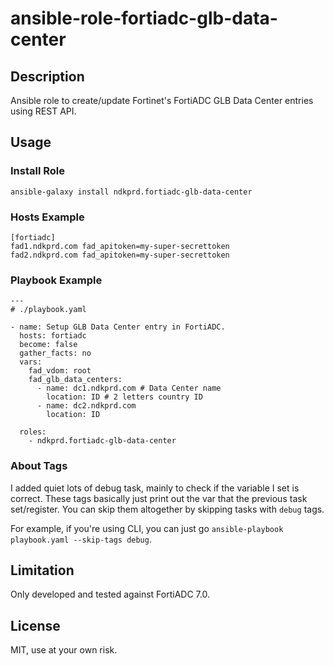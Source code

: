 # ansible-role-fortiadc-glb-data-center

## Description

Ansible role to create/update Fortinet's FortiADC GLB Data Center entries using REST API.

## Usage

### Install Role

```
ansible-galaxy install ndkprd.fortiadc-glb-data-center
```

### Hosts Example

```
[fortiadc]
fad1.ndkprd.com fad_apitoken=my-super-secrettoken
fad2.ndkprd.com fad_apitoken=my-super-secrettoken
```

### Playbook Example

```
---
# ./playbook.yaml

- name: Setup GLB Data Center entry in FortiADC.
  hosts: fortiadc
  become: false
  gather_facts: no
  vars:
    fad_vdom: root
    fad_glb_data_centers:
      - name: dc1.ndkprd.com # Data Center name
        location: ID # 2 letters country ID
      - name: dc2.ndkprd.com
        location: ID

  roles:
    - ndkprd.fortiadc-glb-data-center

```

### About Tags

I added quiet lots of debug task, mainly to check if the variable I set is correct. These tags basically just print out the var that the previous task set/register. You can skip them altogether by skipping tasks with `debug` tags.

For example, if you're using CLI, you can just go `ansible-playbook playbook.yaml --skip-tags debug`.

## Limitation

Only developed and tested against FortiADC 7.0.

## License

MIT, use at your own risk.
